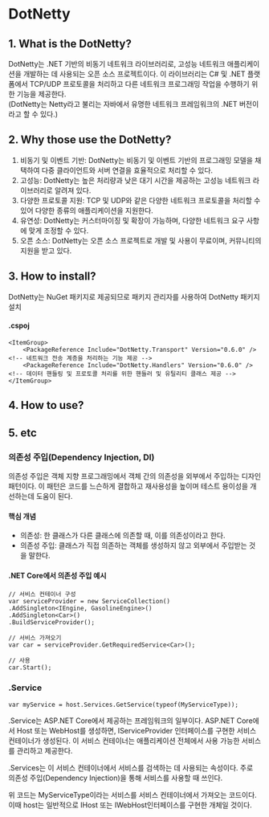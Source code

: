 # DotNetty

## 1. What is the DotNetty?
DotNetty는 .NET 기반의 비동기 네트워크 라이브러리로, 고성능 네트워크 애플리케이션을 개발하는 데 사용되는 오픈 소스 프로젝트이다. 이 라이브러리는 C# 및 .NET 플랫폼에서 TCP/UDP 프로토콜을 처리하고 다른 네트워크 프로그래밍 작업을 수행하기 위한 기능을 제공한다.  
(DotNetty는 Netty라고 불리는 자바에서 유명한 네트워크 프레임워크의 .NET 버전이라고 할 수 있다.)

## 2. Why those use the DotNetty?
1) 비동기 및 이벤트 기반: DotNetty는 비동기 및 이벤트 기반의 프로그래밍 모델을 채택하여 다중 클라이언트와 서버 연결을 효율적으로 처리할 수 있다.
2) 고성능: DotNetty는 높은 처리량과 낮은 대기 시간을 제공하는 고성능 네트워크 라이브러리로 알려져 있다.
3) 다양한 프로토콜 지원: TCP 및 UDP와 같은 다양한 네트워크 프로토콜을 처리할 수 있어 다양한 종류의 애플리케이션을 지원한다.
4) 유연성: DotNetty는 커스터마이징 및 확장이 가능하며, 다양한 네트워크 요구 사항에 맞게 조정할 수 있다.
5) 오픈 소스: DotNetty는 오픈 소스 프로젝트로 개발 및 사용이 무료이며, 커뮤니티의 지원을 받고 있다.

## 3. How to install?
DotNetty는 NuGet 패키지로 제공되므로 패키지 관리자를 사용하여 DotNetty 패키지 설치
#### .cspoj

    <ItemGroup>
        <PackageReference Include="DotNetty.Transport" Version="0.6.0" /> <!-- 네트워크 전송 계층을 처리하는 기능 제공 -->
        <PackageReference Include="DotNetty.Handlers" Version="0.6.0" />  <!-- 데이터 핸들링 및 프로토콜 처리를 위한 핸들러 및 유틸리티 클래스 제공 -->
    </ItemGroup>
  
## 4. How to use? 

    
## 5. etc

### 의존성 주입(Dependency Injection, DI)
의존성 주입은 객체 지향 프로그래밍에서 객체 간의 의존성을 외부에서 주입하는 디자인 패턴이다. 이 패턴은 코드를 느슨하게 결합하고 재사용성을 높이며 테스트 용이성을 개선하는데 도움이 된다.
#### 핵심 개념
- 의존성: 한 클래스가 다른 클래스에 의존할 때, 이를 의존성이라고 한다.
- 의존성 주입: 클래스가 직접 의존하는 객체를 생성하지 않고 외부에서 주입받는 것을 말한다. 

#### .NET Core에서 의존성 주입 예시
    // 서비스 컨테이너 구성
    var serviceProvider = new ServiceCollection()
    .AddSingleton<IEngine, GasolineEngine>()
    .AddSingleton<Car>()
    .BuildServiceProvider();
    
    // 서비스 가져오기
    var car = serviceProvider.GetRequiredService<Car>();
    
    // 사용
    car.Start();

### .Service

    var myService = host.Services.GetService(typeof(MyServiceType));

.Service는 ASP.NET Core에서 제공하는 프레임워크의 일부이다. ASP.NET Core에서 Host 또는 WebHost를 생성하면, IServiceProvider 인터페이스를 구현한 서비스 컨테이너가 생성된다. 이 서비스 컨테이너는 애플리케이션 전체에서 사용 가능한 서비스를 관리하고 제공한다.

.Services는 이 서비스 컨테이너에서 서비스를 검색하는 데 사용되는 속성이다. 주로 의존성 주입(Dependency Injection)을 통해 서비스를 사용할 때 쓰인다. 

위 코드는 MyServiceType이라는 서비스를 서비스 컨테이너에서 가져오는 코드이다. 이때 host는 일반적으로 IHost 또는 IWebHost인터페이스를 구현한 개체일 것이다.